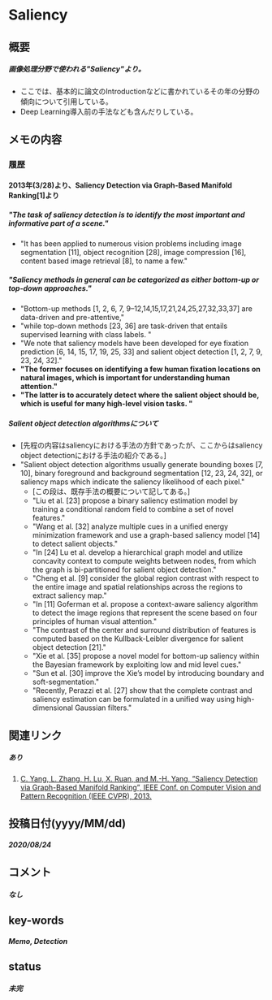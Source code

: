 # Saliency

## 概要
##### 画像処理分野で使われる"Saliency"より。
- ここでは、基本的に論文のIntroductionなどに書かれているその年の分野の傾向について引用している。
- Deep Learning導入前の手法なども含んだりしている。

## メモの内容
### 履歴
#### 2013年(3/28)より、Saliency Detection via Graph-Based Manifold Ranking[1]より
##### "The task of saliency detection is to identify the most important and informative part of a scene."
- "It has been applied to numerous vision problems including image segmentation [11], object recognition [28], image compression [16], content based image retrieval [8], to name a few."

##### "Saliency methods in general can be categorized as either bottom-up or top-down approaches."
- "Bottom-up methods [1, 2, 6, 7, 9–12,14,15,17,21,24,25,27,32,33,37] are data-driven and pre-attentive,"
- "while top-down methods [23, 36] are task-driven that entails supervised learning with class labels. "
- "We note that saliency models have been developed for eye fixation prediction [6, 14, 15, 17, 19, 25, 33] and salient object detection [1, 2, 7, 9, 23, 24, 32]."
- **"The former focuses on identifying a few human fixation locations on natural images, which is important for understanding human attention."**
- **"The latter is to accurately detect where the salient object should be, which is useful for many high-level vision tasks. "**

##### Salient object detection algorithmsについて
- [先程の内容はsaliencyにおける手法の方針であったが、ここからはsaliency object detectionにおける手法の紹介である。]
- "Salient object detection algorithms usually generate bounding boxes [7, 10], binary foreground and background segmentation [12, 23, 24, 32], or saliency maps which indicate the saliency likelihood of each pixel."
  - [この段は、既存手法の概要について記してある。]
  - "Liu et al. [23] propose a binary saliency estimation model by training a conditional random field to combine a set of novel features."
  - "Wang et al. [32] analyze multiple cues in a unified energy minimization framework and use a graph-based saliency model [14] to detect salient objects."
  - "In [24] Lu et al. develop a hierarchical graph model and utilize concavity context to compute weights between nodes, from which the graph is bi-partitioned for salient object detection."
  - "Cheng et al. [9] consider the global region contrast with respect to the entire image and spatial relationships across the regions to extract saliency map."
  - "In [11] Goferman et al. propose a context-aware saliency algorithm to detect the image regions that represent the scene based on four principles of human visual attention."
  - "The contrast of the center and surround distribution of features is computed based on the Kullback-Leibler divergence for salient object detection [21]."
  - "Xie et al. [35] propose a novel model for bottom-up saliency within the Bayesian framework by exploiting low and mid level cues."
  - "Sun et al. [30] improve the Xie’s model by introducing boundary and soft-segmentation."
  - "Recently, Perazzi et al. [27] show that the complete contrast and saliency estimation can be formulated in a unified way using high-dimensional Gaussian filters."


## 関連リンク
##### あり
1. [C. Yang, L. Zhang, H. Lu, X. Ruan, and M.-H. Yang, ”Saliency Detection via Graph-Based Manifold Ranking”, IEEE Conf. on Computer Vision and Pattern Recognition (IEEE CVPR), 2013.](https://faculty.ucmerced.edu/mhyang/project/cvpr13_saliency/cvprsaliency.htm)

## 投稿日付(yyyy/MM/dd)
##### 2020/08/24

## コメント
##### なし

## key-words
##### Memo, Detection

## status
##### 未完
